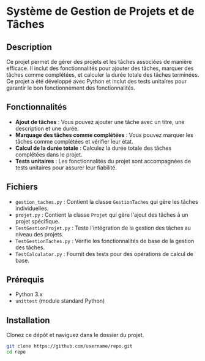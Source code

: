 # Système de Gestion de Projets et de Tâches

## Description

Ce projet permet de gérer des projets et les tâches associées de manière efficace. Il inclut des fonctionnalités pour ajouter des tâches, marquer des tâches comme complétées, et calculer la durée totale des tâches terminées. Ce projet a été développé avec Python et inclut des tests unitaires pour garantir le bon fonctionnement des fonctionnalités.

## Fonctionnalités

- **Ajout de tâches** : Vous pouvez ajouter une tâche avec un titre, une description et une durée.
- **Marquage des tâches comme complétées** : Vous pouvez marquer les tâches comme complétées et vérifier leur état.
- **Calcul de la durée totale** : Calculez la durée totale des tâches complétées dans le projet.
- **Tests unitaires** : Les fonctionnalités du projet sont accompagnées de tests unitaires pour assurer leur fiabilité.

## Fichiers

- `gestion_taches.py` : Contient la classe `GestionTaches` qui gère les tâches individuelles.
- `projet.py` : Contient la classe `Projet` qui gère l'ajout des tâches à un projet spécifique.
- `TestGestionProjet.py` : Teste l'intégration de la gestion des tâches au niveau des projets.
- `TestGestionTaches.py` : Vérifie les fonctionnalités de base de la gestion des tâches.
- `TestCalculator.py` : Fournit des tests pour des opérations de calcul de base.

## Prérequis

- Python 3.x
- `unittest` (module standard Python)

## Installation

Clonez ce dépôt et naviguez dans le dossier du projet.

```bash
git clone https://github.com/username/repo.git
cd repo
